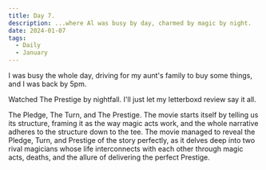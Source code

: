 ```yaml
---
title: Day 7.
description: ...where Al was busy by day, charmed by magic by night.
date: 2024-01-07
tags: 
  - Daily
  - January
---
```

I was busy the whole day, driving for my aunt's family to buy some things, and I was back by 5pm.

Watched The Prestige by nightfall. I'll just let my letterboxd review say it all.

The Pledge, The Turn, and The Prestige. The movie starts itself by telling us its structure, framing it as the way magic acts work, and the whole narrative adheres to the structure down to the tee. The movie managed to reveal the Pledge, Turn, and Prestige of the story perfectly, as it delves deep into two rival magicians whose life interconnects with each other through magic acts, deaths, and the allure of delivering the perfect Prestige.